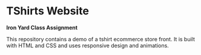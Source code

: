# TShirts Website

**Iron Yard Class Assignment**

This repository contains a demo of a tshirt ecommerce store front. It is built with HTML and CSS and uses responsive design and animations.
